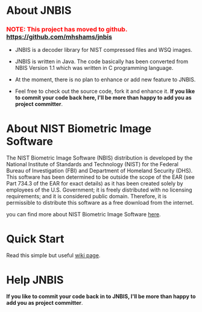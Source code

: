 # About JNBIS #

### <font color='red'>NOTE: This project has moved to github.</font> https://github.com/mhshams/jnbis ###

  * JNBIS is a decoder library for NIST compressed files and WSQ images.

  * JNBIS is written in Java. The code basically has been converted from NBIS Version 1.1 which was written in C programming language.

  * At the moment, there is no plan to enhance or add new feature to JNBIS.

  * Feel free to check out the source code, fork it and enhance it. **If you like to commit your code back here, I'll be more than happy to add you as project committer**.


# About NIST Biometric Image Software #

The NIST Biometric Image Software (NBIS) distribution is developed by the National Institute of Standards and Technology (NIST) for the Federal Bureau of Investigation (FBI) and Department of Homeland Security (DHS). This software has been determined to be outside the scope of the EAR (see Part 734.3 of the EAR for exact details) as it has been created solely by employees of the U.S. Government; it is freely distributed with no licensing requirements; and it is considered public domain. Therefore, it is permissible to distribute this software as a free download from the internet.

you can find more about NIST Biometric Image Software <a href='http://www.nist.gov/itl/iad/ig/nbis.cfm'>here</a>.


# Quick Start #
Read this simple but useful <a href='http://code.google.com/p/jnbis/wiki/UserGuide?ts=1321714924&updated=UserGuide'>wiki page</a>.


# Help JNBIS #
**If you like to commit your code back in to JNBIS, I'll be more than happy to add you as project committer**.